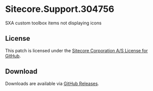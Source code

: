 # Sitecore.Support.304756
SXA custom toolbox items not displaying icons

## License  
This patch is licensed under the [Sitecore Corporation A/S License for GitHub](https://github.com/sitecoresupport/Sitecore.Support.304756/blob/master/LICENSE).  

## Download  
Downloads are available via [GitHub Releases](https://github.com/sitecoresupport/Sitecore.Support.304756/releases).  
